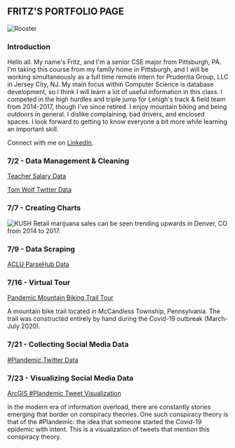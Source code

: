 ## FRITZ'S PORTFOLIO PAGE

![Rooster](https://fritzisaac.github.io/IMG_6410.JPG)
### Introduction 

Hello all.  My name's Fritz, and I'm a senior CSE major from Pittsburgh, PA.  I'm taking this course from my family home in Pittsburgh, and I will be working simultaneously as a full time remote intern for Prudentia Group, LLC in Jersey City, NJ.  My main focus within Computer Science is database development, so I think I will learn a lot of useful information in this class.  I competed in the high hurdles and triple jump for Lehigh's track & field team from 2014-2017, though I've since retired.  I enjoy mountain biking and being outdoors in general.  I dislike complaining, bad drivers, and enclosed spaces.  I look forward to getting to know everyone a bit more while learning an important skill.

Connect with me on [LinkedIn](https://www.linkedin.com/in/fritz-isaac-b30479108/s=50).
### 7/2 - Data Management & Cleaning
<a href="https://fritzisaac.github.io/fritz_isaac_teacher_salary.xlsx">Teacher Salary Data </a>

<a href="https://fritzisaac.github.io/fritz_isaac_twitter_data.xlsx">Tom Wolf Twitter Data </a>

### 7/7 - Creating Charts
![KUSH](https://fritzisaac.github.io/denver.png)
Retail marijuana sales can be seen trending upwards in Denver, CO from 2014 to 2017.

### 7/9 - Data Scraping
<a href="https://fritzisaac.github.io/ACLU_ParseHub_Data.xlsx">ACLU ParseHub Data </a>

### 7/16 - Virtual Tour
<a href="https://poly.google.com/view/6V5fmqEqdqQ/embed?chrome=min"> Pandemic Mountain Biking Trail Tour </a>

 A mountain bike trail located in McCandless Township, Pennsylvania. The trail was constructed entirely by hand during the Covid-19 outbreak (March-July 2020).
 ### 7/21 - Collecting Social Media Data
 <a href="https://fritzisaac.github.io/tweets_table_20200810-015253"> #Plandemic Twitter Data </a>
 
 ### 7/23 - Visualizing Social Media Data

<a href = "https://arcg.is/0WP5nr"> ArcGIS #Plandemic Tweet Visualization </a> 

In the modern era of information overload, there are constantly stories emerging that border on conspiracy theories.  One such conspiracy theory is that of the #Plandemic: the idea that someone started the Covid-19 epidemic with intent. This is a visualization of tweets that mention this conspiracy theory.

